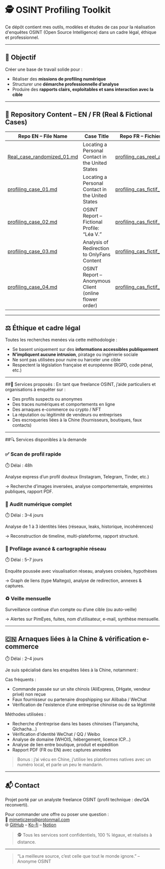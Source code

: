 # 🕵️ OSINT Profiling Toolkit

Ce dépôt contient mes outils, modèles et études de cas pour la réalisation d'enquêtes OSINT (Open Source Intelligence) dans un cadre légal, éthique et professionnel.

---

## 📌 Objectif

Créer une base de travail solide pour :
- Réaliser des **missions de profiling numérique**
- Structurer une **démarche professionnelle d’analyse**
- Produire des **rapports clairs, exploitables et sans interaction avec la cible**

---

## 🧰 Repository Content – EN / FR (Real & Fictional Cases)

| Repo EN – File Name                               | Case Title                                               | Repo FR – Fichier correspondant                             |
|---------------------------------------------------|-----------------------------------------------------------|--------------------------------------------------------------|
| [Real_case_randomized_01.md](EN/Real_case_randomized_01.md) | Locating a Personal Contact in the United States          | [profiling_cas_reel_anonymiser_01.md](FR/profiling_cas_reel_anonymiser_01.md) |
| [profiling_case_01.md](EN/profiling_case_01.md)   | Locating a Personal Contact in the United States          | [profiling_cas_fictif_01.md](FR/profiling_cas_fictif_01.md) |
| [profiling_case_02.md](EN/profiling_case_02.md)   | OSINT Report – Fictional Profile: “Léa V.”                | [profiling_cas_fictif_02.md](FR/profiling_cas_fictif_02.md) |
| [profiling_case_03.md](EN/profiling_case_03.md)   | Analysis of Redirection to OnlyFans Content               | [profiling_cas_fictif_03.md](FR/profiling_cas_fictif_03.md) |
| [profiling_case_04.md](EN/profiling_case_04.md)   | OSINT Report – Anonymous Client (online flower order)     | [profiling_cas_fictif_04.md](FR/profiling_cas_fictif_04.md) |


---

## ⚖️ Éthique et cadre légal

Toutes les recherches menées via cette méthodologie :
- Se basent uniquement sur des **informations accessibles publiquement**
- **N’impliquent aucune intrusion**, piratage ou ingénierie sociale
- Ne sont pas utilisées pour nuire ou harceler une cible
- Respectent la législation française et européenne (RGPD, code pénal, etc.)

---

##🎯 Services proposés :
En tant que freelance OSINT, j’aide particuliers et organisations à enquêter sur :
 - Des profils suspects ou anonymes
 - Des traces numériques et comportements en ligne
 - Des arnaques e-commerce ou crypto / NFT
 - La réputation ou légitimité de vendeurs ou entreprises
 - Des escroqueries liées à la Chine (fournisseurs, boutiques, faux contacts)

---

##🔍 Services disponibles à la demande

### ✅ Scan de profil rapide
⏱️ Délai : 48h

Analyse express d’un profil douteux (Instagram, Telegram, Tinder, etc.)

→ Recherche d’images inversées, analyse comportementale, empreintes publiques, rapport PDF.

### 🧠 Audit numérique complet

⏱️ Délai : 3–4 jours

Analyse de 1 à 3 identités liées (réseaux, leaks, historique, incohérences)

→ Reconstruction de timeline, multi-plateforme, rapport structuré.

### 📌 Profilage avancé & cartographie réseau

⏱️ Délai : 5–7 jours

Enquête poussée avec visualisation réseau, analyses croisées, hypothèses

→ Graph de liens (type Maltego), analyse de redirection, annexes & captures.

### ♻️ Veille mensuelle

Surveillance continue d’un compte ou d’une cible (ou auto-veille)

→ Alertes sur PimEyes, fuites, nom d’utilisateur, e-mail, synthèse mensuelle.

---

## 🇨🇳 Arnaques liées à la Chine & vérification e-commerce

⏱️ Délai : 2–4 jours

Je suis spécialisé dans les enquêtes liées à la Chine, notamment :

Cas fréquents :
- Commande passée sur un site chinois (AliExpress, DHgate, vendeur privé) non reçue
- Faux fournisseur ou partenaire dropshipping sur Alibaba / WeChat
- Vérification de l'existence d’une entreprise chinoise ou de sa légitimité
  
Méthodes utilisées :
- Recherche d’entreprise dans les bases chinoises (Tianyancha, Qichacha…)
- Vérification d’identité WeChat / QQ / Weibo
- Analyse de domaine (WHOIS, hébergement, licence ICP…)
- Analyse de lien entre boutique, produit et expédition
- Rapport PDF (FR ou EN) avec captures annotées

> Bonus : j’ai vécu en Chine, j’utilise les plateformes natives avec un numéro local, et parle un peu le mandarin.

---

## 📬 Contact

Projet porté par un analyste freelance OSINT (profil technique : dev/QA reconverti).

Pour commander une offre ou poser une question :  
📮 mimeticzero@protonmail.com  
🌐 [GitHub](https://github.com/mimeticZero) – [Ko-fi](https://ko-fi.com/mimeticzero) – [Notion](https://nickel-cress-2fe.notion.site/MimeticZero-Freelance-OSINT-Analyst-226539e78ced804b870aed4cd93cea77?source=copy_link)

> 🕵️ Tous les services sont confidentiels, 100 % légaux, et réalisés à distance.
---

> “La meilleure source, c’est celle que tout le monde ignore.” – Anonyme OSINT
